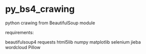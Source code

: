 # py_bs4_crawing
python crawing from BeautifulSoup module

requirements:

beautifulsoup4
requests
html5lib
numpy
matplotlib
selenium
jieba
wordcloud
Pillow

